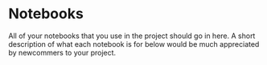# Notebooks

All of your notebooks that you use in the project should go in here. A short description of what each notebook is for below
would be much appreciated by newcommers to your project.